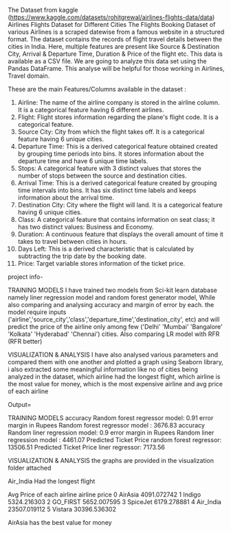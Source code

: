 The Dataset from kaggle (https://www.kaggle.com/datasets/rohitgrewal/airlines-flights-data/data)
Airlines Flights Dataset for Different Cities
The Flights Booking Dataset of various Airlines is a scraped datewise from a famous website in a structured format. 
The dataset contains the records of flight travel details between the cities in India. Here, multiple features are present like Source & Destination City, Arrival & Departure Time, Duration & Price of the flight etc.
This data is available as a CSV file. We are going to analyze this data set using the Pandas DataFrame.
This analyse will be helpful for those working in Airlines, Travel domain.


These are the main Features/Columns available in the dataset :

1) Airline: The name of the airline company is stored in the airline column. It is a categorical feature having 6 different airlines.
2) Flight: Flight stores information regarding the plane's flight code. It is a categorical feature.
3) Source City: City from which the flight takes off. It is a categorical feature having 6 unique cities.
4) Departure Time: This is a derived categorical feature obtained created by grouping time periods into bins. It stores information about the departure time and have 6 unique time labels.
5) Stops: A categorical feature with 3 distinct values that stores the number of stops between the source and destination cities.
6) Arrival Time: This is a derived categorical feature created by grouping time intervals into bins. It has six distinct time labels and keeps information about the arrival time.
7) Destination City: City where the flight will land. It is a categorical feature having 6 unique cities.
8) Class: A categorical feature that contains information on seat class; it has two distinct values: Business and Economy.
9) Duration: A continuous feature that displays the overall amount of time it takes to travel between cities in hours.
10) Days Left: This is a derived characteristic that is calculated by subtracting the trip date by the booking date.
11) Price: Target variable stores information of the ticket price.


project info-

TRAINING MODELS
I have trained two models from Sci-kit learn database namely liner regression model and random forest generator model, While also comparing and analysing accuracy and margin of error by each.
the model require inputs ('airline','source_city','class','departure_time','destination_city', etc) and will predict the price of the airline only among few ('Delhi' 'Mumbai' 'Bangalore' 'Kolkata' 'Hyderabad' 'Chennai') cities.
Also comparing LR model with RFR (RFR better)

VISUALIZATION & ANALYSIS
I have also analysed various parameters and compared them with one another and plotted a graph using Seaborn library, i also extracted some meaningful information like no of cities being analyzed in the dataset,
which airline had the longest flight, which airline is the most value for money, which is the most expensive airline and avg price of each airline 





Output=


TRAINING MODELS
accuracy Random forest regressor model: 0.91
error margin in Rupees Random forest regressor model : 3676.83
accuracy Random liner regression model: 0.9
error margin in Rupees Random liner regression model : 4461.07
Predicted Ticket Price random forest regressor: 13506.51
Predicted Ticket Price liner regressor: 7173.56




VISUALIZATION & ANALYSIS
the graphs are provided in the visualization folder attached

Air_India Had the longest flight

Avg Price of each airline 
     airline         price
0    AirAsia   4091.072742
1     Indigo   5324.216303
2   GO_FIRST   5652.007595
3   SpiceJet   6179.278881
4  Air_India  23507.019112
5    Vistara  30396.536302

AirAsia has the best value for money

